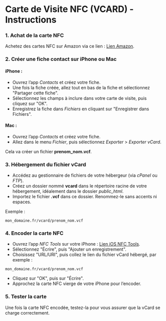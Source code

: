 # Carte de Visite NFC (VCARD) - Instructions

### 1. Achat de la carte NFC
Achetez des cartes NFC sur Amazon via ce lien : [Lien Amazon](https://amzn.to/3TlecVY).

### 2. Créer une fiche contact sur iPhone ou Mac
#### iPhone :
- Ouvrez l’app *Contacts* et créez votre fiche.
- Une fois la fiche créée, allez tout en bas de la fiche et sélectionnez "Partager cette fiche".
- Sélectionnez les champs à inclure dans votre carte de visite, puis cliquez sur "OK".
- Enregistrez la fiche dans *Fichiers* en cliquant sur "Enregistrer dans Fichiers".

#### Mac :
- Ouvrez l’app *Contacts* et créez votre fiche.
- Allez dans le menu *Fichier*, puis sélectionnez *Exporter* > *Exporter vCard*.

Cela va créer un fichier **prenom_nom.vcf**.

### 3. Hébergement du fichier vCard
- Accédez au gestionnaire de fichiers de votre hébergeur (via *cPanel* ou *FTP*).
- Créez un dossier nommé **vcard** dans le répertoire racine de votre hébergement, idéalement dans le dossier *public_html*.
- Importez le fichier **.vcf** dans ce dossier. Renommez-le sans accents ni espaces.

Exemple : 
```
mon_domaine.fr/vcard/prenom_nom.vcf
```

### 4. Encoder la carte NFC
- Ouvrez l’app *NFC Tools* sur votre iPhone : [Lien iOS NFC Tools](https://apps.apple.com/fr/app/nfc-tools/id1252962749).
- Sélectionnez "Écrire", puis "Ajouter un enregistrement".
- Choisissez "URL/URI", puis collez le lien du fichier vCard hébergé, par exemple :
```
mon_domaine.fr/vcard/prenom_nom.vcf
```
- Cliquez sur "OK", puis sur "Écrire".
- Approchez la carte NFC vierge de votre iPhone pour l’encoder.

### 5. Tester la carte
Une fois la carte NFC encodée, testez-la pour vous assurer que la vCard se charge correctement.
